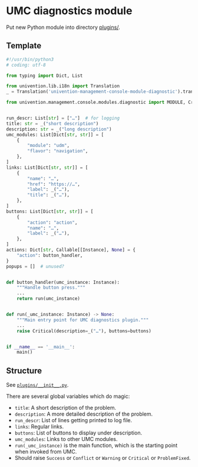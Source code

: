 UMC diagnostics module
======================

Put new Python module into directory [plugins/](umc/python/diagnostic/plugins/).

Template
--------

```python
#!/usr/bin/python3
# coding: utf-8

from typing import Dict, List

from univention.lib.i18n import Translation
_ = Translation('univention-management-console-module-diagnostic').translate

from univention.management.console.modules.diagnostic import MODULE, Critical, Instance, ProblemFixed, Warning, main


run_descr: List[str] = ["…"]  # for logging
title: str = _("short description")
description: str = _("long description")
umc_modules: List[Dict[str, str]] = [
	{
		"module": "udm",
		"flavor": "navigation",
	},
]
links: List[Dict[str, str]] = [
	{
		"name": "…",
		"href": "https://…",
		"label": _("…"),
		"title": _("…"),
	},
]
buttons: List[Dict[str, str]] = [
	{
		"action": "action",
		"name": "…",
		"label": _("…"),
	},
]
actions: Dict[str, Callable[[Instance], None] = {
	"action": button_handler,
}
popups = []  # unused?


def button_handler(umc_instance: Instance):
	"""Handle button press."""
	...
	return run(umc_instance)


def run(_umc_instance: Instance) -> None:
	"""Main entry point for UMC diagnostics plugin."""
	...
	raise Critical(description=_("…"), buttons=buttons)


if __name__ == '__main__':
	main()
```

Structure
---------

See [`plugins/__init__.py`](umc/python/diagnostic/__init__.py).

There are several global variables which do magic:

- `title`: A short description of the problem.
- `description`: A more detailed description of the problem.
- `run_descr`: List of lines getting printed to log file.
- `links`: Regular links.
- `buttons`: List of buttons to display under description.
- `umc_modules`: Links to other UMC modules.
- `run(_umc_instance)` is the main function, which is the starting point when invoked from UMC.
- Should raise `Success` or `Conflict` or `Warning` or `Critical` or `ProblemFixed`.
